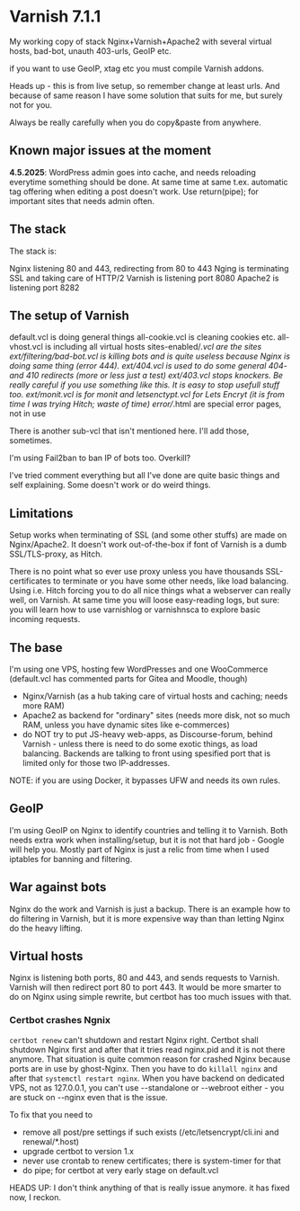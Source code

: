 # Varnish 7.1.1

My working copy of stack Nginx+Varnish+Apache2 with several virtual hosts, bad-bot, unauth 403-urls, GeoIP etc.

if you want to use GeoIP, xtag etc you must compile Varnish addons.

Heads up - this is from live setup, so remember change at least urls. And because of same reason I have some solution that suits for me, but surely not for you.

Always be really carefully when you do copy&paste from anywhere.

## Known major issues at the moment

**4.5.2025**: WordPress admin goes into cache, and needs reloading everytime something should be done. At same time at same t.ex. automatic tag offering when editing a post doesn't work.
Use return(pipe); for important sites that needs admin often.

## The stack

The stack is:

Nginx listening 80 and 443, redirecting from 80 to 443
Nging is terminating SSL and taking care of HTTP/2
Varnish is listening port 8080
Apache2 is listening port 8282

## The setup of Varnish

default.vcl is doing general things
all-cookie.vcl is cleaning cookies etc.
all-vhost.vcl is including all virtual hosts
sites-enabled/*.vcl are the sites
ext/filtering/bad-bot.vcl is killing bots and is quite useless because Nginx is doing same thing (error 444).
ext/404.vcl is used to do some general 404- and 410 redirects (more or less just a test)
ext/403.vcl stops knockers. Be really careful if you use something like this. It is easy to stop usefull stuff too.
ext/monit.vcl is for monit and letsenctypt.vcl for Lets Encryt (it is from time I was trying Hitch; waste of time)
error/*.html are special error pages, not in use

There is another sub-vcl that isn't mentioned here. I'll add those, sometimes.

I'm using Fail2ban to ban IP of bots too. Overkill?

I've tried comment everything but all I've done are quite basic things and self explaining. Some doesn't work or do weird things.

## Limitations

Setup works when terminating of SSL (and some other stuffs) are made on Nginx/Apache2. 
It doesn't work out-of-the-box if font of Varnish is a dumb SSL/TLS-proxy, as Hitch.

There is no point what so ever use proxy unless you have thousands SSL-certificates to terminate or
you have some other needs, like load balancing. Using i.e. Hitch forcing you to do all nice things what
a webserver can really well, on Varnish. At same time you will loose easy-reading logs, but sure: you will 
learn how to use varnishlog or varnishnsca to explore basic incoming requests.

## The base

I'm using one VPS, hosting few WordPresses and one WooCommerce (default.vcl has commented parts for Gitea and Moodle, though)
* Nginx/Varnish (as a hub taking care of virtual hosts and caching; needs more RAM)
* Apache2 as backend for "ordinary" sites (needs more disk, not so much RAM, unless you have dynamic sites like e-commerces)
* do NOT try to put JS-heavy web-apps, as Discourse-forum, behind Varnish - unless there is need to do some exotic things, as load balancing.
Backends are talking to front using spesified port that is limited only for those two IP-addresses.

NOTE: if you are using Docker, it bypasses UFW and needs its own rules.

## GeoIP

I'm using GeoIP on Nginx to identify countries and telling it to Varnish. Both needs extra work when installing/setup, but it is not that hard
job - Google will help you. Mostly part of Nginx is just a relic from time when I used iptables for banning and filtering.

## War against bots

Nginx do the work and Varnish is just a backup. There is an example how to do filtering in Varnish, but it is more expensive way than than letting Nginx do the heavy lifting.

## Virtual hosts

Nginx is listening both ports, 80 and 443, and sends requests to Varnish. Varnish will then redirect port 80 to port 443. 
It would be more smarter to do on Nginx using simple rewrite, but certbot has too much issues with that.

### Certbot crashes Ngnix
```certbot renew``` can't shutdown and restart Nginx right. Certbot shall shutdown Nginx first and 
after that it tries read nginx.pid and it is not there anymore. That situation is quite common reason for crashed
Nginx because ports are in use by ghost-Nginx. Then you have to do ```killall nginx``` and after that
```systemctl restart nginx```. When you have backend on dedicated VPS, not as 127.0.0.1, you can't use
--standalone or --webroot either - you are stuck on --nginx even that is the issue.

To fix that you need to
* remove all post/pre settings if such exists (/etc/letsencrypt/cli.ini and renewal/*.host)
* upgrade certbot to version 1.x
* never use crontab to renew certificates; there is system-timer for that
* do pipe; for certbot at very early stage on default.vcl

HEADS UP: I don't think anything of that is really issue anymore. it has fixed now, I reckon.

